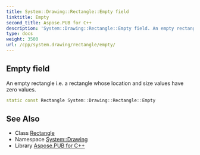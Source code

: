 ```yaml
---
title: System::Drawing::Rectangle::Empty field
linktitle: Empty
second_title: Aspose.PUB for C++
description: 'System::Drawing::Rectangle::Empty field. An empty rectangle i.e. a rectangle whose location and size values have zero values in C++.'
type: docs
weight: 3500
url: /cpp/system.drawing/rectangle/empty/
---
```

## Empty field


An empty rectangle i.e. a rectangle whose location and size values have zero values.

```cpp
static const Rectangle System::Drawing::Rectangle::Empty
```

## See Also

* Class [Rectangle](../)
* Namespace [System::Drawing](../../)
* Library [Aspose.PUB for C++](../../../)
